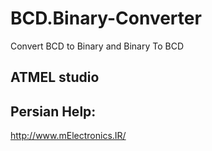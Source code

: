 ﻿# BCD.Binary-Converter
Convert BCD to Binary and Binary To BCD


ATMEL studio
----------------


Persian Help:
----------------
http://www.mElectronics.IR/